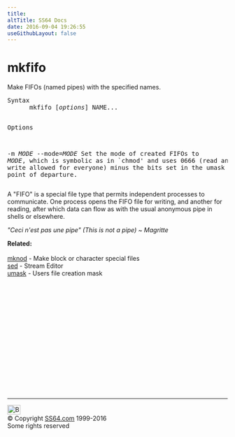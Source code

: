 ```yaml
---
title:
altTitle: SS64 Docs
date: 2016-09-04 19:26:55
useGithubLayout: false
---
```

<!-- #BeginLibraryItem "/Library/head_bash.lbi" --><!-- #EndLibraryItem --><h1>mkfifo</h1> 
<p>Make FIFOs (named pipes) with the specified names.</p>
<pre>Syntax
      mkfifo [<i>options</i>] NAME...

Options

 -m <i>MODE</i>
 --mode=<i>MODE</i>
      Set the mode of created FIFOs to <i>MODE</i>, which is symbolic as in
      `chmod' and uses 0666 (read and write allowed for everyone) minus
      the bits set in the umask for the point of departure.</pre>
<p>A "FIFO" is a special file type that permits independent processes 
  to communicate. One process opens the FIFO file for writing, and another for 
  reading, after which data can flow as with the usual anonymous pipe in shells 
  or elsewhere.</p>
<p class="quote"><i>"Ceci n'est pas une pipe" (This is not a pipe) ~ Magritte 
  </i></p>
<p><b>Related:</b><br>
<br>
<a href="mknod.html">mknod</a> - Make block or character special files <br>
<a href="sed.html">sed</a> - Stream Editor<br>
<a href="umask.html">umask</a> - Users file creation mask</p><!-- #BeginLibraryItem "/Library/foot_bash.lbi" --><p>
<!-- bash300 -->
<ins class="adsbygoogle" style="display:inline-block;width:300px;height:250px" data-ad-client="ca-pub-6140977852749469" data-ad-slot="4615356305"></ins>
<script>
(adsbygoogle = window.adsbygoogle || []).push({});
</script></p>
<hr>
<div id="bl" class="footer"><a href="mkfifo.html#"><img src="../images/top.png" width="30" height="22" alt="Back to the Top"></a></div>
<div id="br" class="footer, tagline">© Copyright <a href="../index.html">SS64.com</a> 1999-2016<br>
Some rights reserved</div><!-- #EndLibraryItem -->

